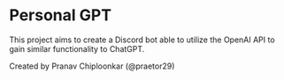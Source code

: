 # Personal GPT
This project aims to create a Discord bot able to utilize the OpenAI API to gain similar functionality to ChatGPT.

Created by Pranav Chiploonkar (@praetor29)
